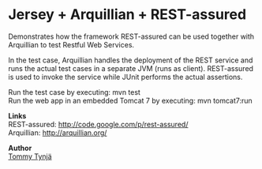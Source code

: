# Jersey + Arquillian + REST-assured

Demonstrates how the framework REST-assured can be used together with Arquillian to test Restful Web Services.

In the test case, Arquillian handles the deployment of the REST service and runs the actual test cases in a separate JVM (runs as client).
REST-assured is used to invoke the service while JUnit performs the actual assertions.

Run the test case by executing: mvn test<br/>
Run the web app in an embedded Tomcat 7 by executing: mvn tomcat7:run<br/>

**Links**<br/>
REST-assured: http://code.google.com/p/rest-assured/<br/>
Arquillian: http://arquillian.org/<br/>

**Author**<br/>
[Tommy Tynjä](http://twitter.com/tommysdk)
